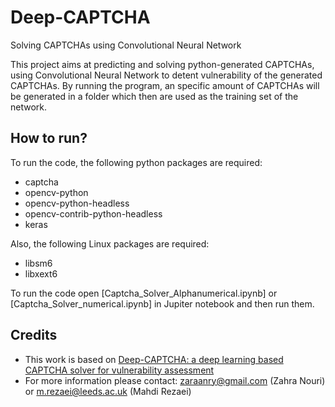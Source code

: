 # Deep-CAPTCHA
Solving CAPTCHAs using Convolutional Neural Network

This project aims at predicting and solving python-generated CAPTCHAs, using Convolutional Neural Network to detent vulnerability of the generated CAPTCHAs. By running the program, an specific amount of CAPTCHAs will be generated in a folder which then are used as the training set of the network.

## How to run?
To run the code, the following python packages are required:
- captcha 
- opencv-python
- opencv-python-headless
- opencv-contrib-python-headless
- keras

Also, the following Linux packages are required:
- libsm6
- libxext6

To run the code open [Captcha_Solver_Alphanumerical.ipynb] or [Captcha_Solver_numerical.ipynb] in Jupiter notebook and then run them.

## Credits
- This work is based on [Deep-CAPTCHA: a deep learning based CAPTCHA solver for vulnerability assessment](https://arxiv.org/abs/2006.08296)
- For more information please contact: zaraanry@gmail.com (Zahra Nouri) or m.rezaei@leeds.ac.uk (Mahdi Rezaei)
